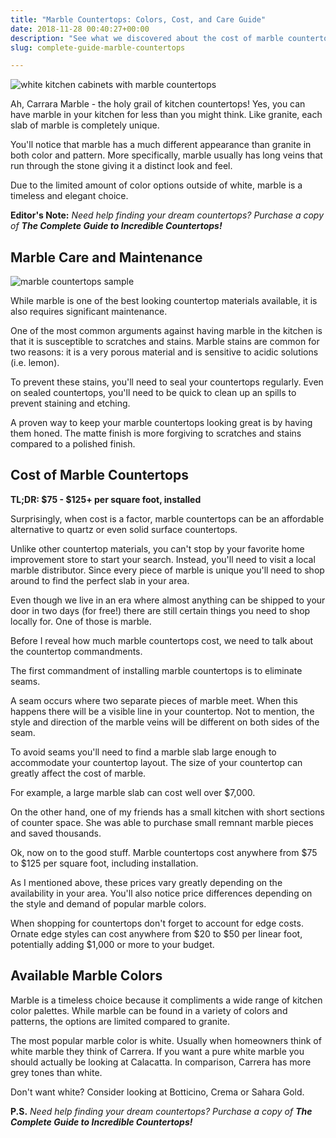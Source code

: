 ```yaml
---
title: "Marble Countertops: Colors, Cost, and Care Guide"
date: 2018-11-28 00:40:27+00:00
description: "See what we discovered about the cost of marble countertops and care required."
slug: complete-guide-marble-countertops

---
```


![white kitchen cabinets with marble countertops](https://www.doorwaysmagazine.com/wp-content/uploads/white_kitchen_cabinets_marble_countertops.jpg)

Ah, Carrara Marble - the holy grail of kitchen countertops! Yes, you can have marble in your kitchen for less than you might think. Like granite, each slab of marble is completely unique. 

You'll notice that marble has a much different appearance than granite in both color and pattern. More specifically, marble usually has long veins that run through the stone giving it a distinct look and feel. 

Due to the limited amount of color options outside of white, marble is a timeless and elegant choice. 

**Editor's Note:** _Need help finding your dream countertops? Purchase a copy of **The Complete Guide to Incredible Countertops!**_

## Marble Care and Maintenance

![marble countertops sample](https://www.doorwaysmagazine.com/wp-content/uploads/marble_countertops_thumb.jpg)

While marble is one of the best looking countertop materials available, it is also requires significant maintenance. 

One of the most common arguments against having marble in the kitchen is that it is susceptible to scratches and stains. Marble stains are common for two reasons: it is a very porous material and is sensitive to acidic solutions (i.e. lemon). 

To prevent these stains, you'll need to seal your countertops regularly. Even on sealed countertops, you'll need to be quick to clean up an spills to prevent staining and etching.

A proven way to keep your marble countertops looking great is by having them honed. The matte finish is more forgiving to scratches and stains compared to a polished finish.



## Cost of Marble Countertops



**TL;DR: $75 - $125+ per square foot, installed**

Surprisingly, when cost is a factor, marble countertops can be an affordable alternative to quartz or even solid surface countertops. 

Unlike other countertop materials, you can't stop by your favorite home improvement store to start your search. Instead, you'll need to visit a local marble distributor. Since every piece of marble is unique you'll need to shop around to find the perfect slab in your area. 

Even though we live in an era where almost anything can be shipped to your door in two days (for free!) there are still certain things you need to shop locally for. One of those is marble.

Before I reveal how much marble countertops cost, we need to talk about the countertop commandments.

The first commandment of installing marble countertops is to eliminate seams. 

A seam occurs where two separate pieces of marble meet. When this happens there will be a visible line in your countertop. Not to mention, the style and direction of the marble veins will be different on both sides of the seam.

To avoid seams you'll need to find a marble slab large enough to accommodate your countertop layout. The size of your countertop can greatly affect the cost of marble. 

For example, a large marble slab can cost well over $7,000. 

On the other hand, one of my friends has a small kitchen with short sections of counter space. She was able to purchase small remnant marble pieces and saved thousands.

Ok, now on to the good stuff. Marble countertops cost anywhere from $75 to $125 per square foot, including installation. 

As I mentioned above, these prices vary greatly depending on the availability in your area. You'll also notice price differences depending on the style and demand of popular marble colors.

When shopping for countertops don't forget to account for edge costs. Ornate edge styles can cost anywhere from $20 to $50 per linear foot, potentially adding $1,000 or more to your budget.



## Available Marble Colors


Marble is a timeless choice because it compliments a wide range of kitchen color palettes. While marble can be found in a variety of colors and patterns, the options are limited compared to granite. 

The most popular marble color is white. Usually when homeowners think of white marble they think of Carrera. If you want a pure white marble you should actually be looking at Calacatta. In comparison, Carrera has more grey tones than white.

Don't want white? Consider looking at Botticino, Crema or Sahara Gold.

**P.S.** _Need help finding your dream countertops? Purchase a copy of **The Complete Guide to Incredible Countertops!**_ 
